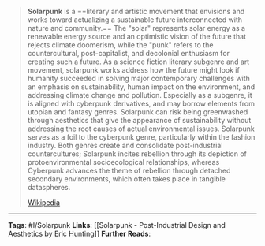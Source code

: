 > **Solarpunk** is a ==literary and artistic movement that envisions and works toward actualizing a sustainable future interconnected with nature and community.== The "solar" represents solar energy as a renewable energy source and an optimistic vision of the future that rejects climate doomerism, while the "punk" refers to the countercultural, post-capitalist, and decolonial enthusiasm for creating such a future. As a science fiction literary subgenre and art movement, solarpunk works address how the future might look if humanity succeeded in solving major contemporary challenges with an emphasis on sustainability, human impact on the environment, and addressing climate change and pollution. Especially as a subgenre, it is aligned with cyberpunk derivatives, and may borrow elements from utopian and fantasy genres. Solarpunk can risk being greenwashed through aesthetics that give the appearance of sustainability without addressing the root causes of actual environmental issues. Solarpunk serves as a foil to the cyberpunk genre, particularly within the fashion industry. Both genres create and consolidate post-industrial countercultures; Solarpunk incites rebellion through its depiction of protoenvironmental socioecological relationships, whereas Cyberpunk advances the theme of rebellion through detached secondary environments, which often takes place in tangible dataspheres.
>
> [Wikipedia](https://en.wikipedia.org/wiki/Solarpunk)

---

**Tags**: #I/Solarpunk
**Links**: [[Solarpunk - Post-Industrial Design and Aesthetics by Eric Hunting]]
**Further Reads**:
